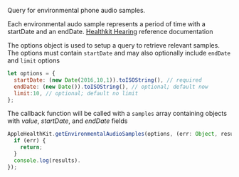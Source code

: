 Query for environmental phone audio samples.

Each environmental audo sample represents a period of time with a startDate and an endDate.
[Healthkit Hearing](https://developer.apple.com/documentation/healthkit/hkquantitytypeidentifier/3081271-environmentalaudioexposure) reference documentation

The options object is used to setup a query to retrieve relevant samples.
The options must contain `startDate` and may also optionally include `endDate`
and `limit` options
```javascript
let options = {
  startDate: (new Date(2016,10,1)).toISOString(), // required
  endDate: (new Date()).toISOString(), // optional; default now
  limit:10, // optional; default no limit
};
```

The callback function will be called with a `samples` array containing objects
with *value*, *startDate*, and *endDate* fields

```javascript
AppleHealthKit.getEnvironmentalAudioSamples(options, (err: Object, results: Array<Object>) => {
  if (err) {
    return;
  }
  console.log(results).
});
```
